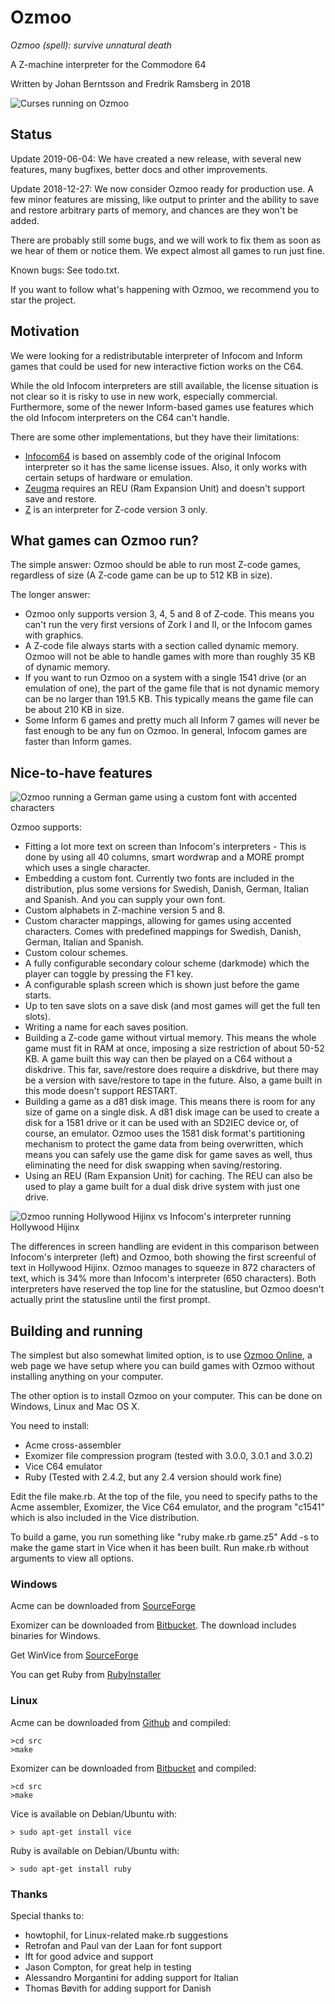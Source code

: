 # Ozmoo

*Ozmoo (spell): survive unnatural death*

A Z-machine interpreter for the Commodore 64 

Written by Johan Berntsson and Fredrik Ramsberg in 2018

![Curses running on Ozmoo](https://github.com/johanberntsson/ozmoo/blob/master/screenshots/minizork.png)


## Status

Update 2019-06-04: We have created a new release, with several new features, many bugfixes, better docs and other improvements.

Update 2018-12-27: We now consider Ozmoo ready for production use. A few minor features are missing, like output to printer and the ability to save and restore arbitrary parts of memory, and chances are they won't be added. 

There are probably still some bugs, and we will work to fix them as soon as we hear of them or notice them. We expect almost all games to run just fine.

Known bugs: See todo.txt.

If you want to follow what's happening with Ozmoo, we recommend you to star the project.

## Motivation

We were looking for a redistributable interpreter of Infocom and Inform games that could be used for new interactive fiction works on the C64.

While the old Infocom interpreters are still available, the license situation is not clear so it is risky to use in new work, especially commercial. Furthermore, some of the newer Inform-based games use features which the old Infocom interpreters on the C64 can't handle.

There are some other implementations, but they have their limitations:
* [Infocom64](https://github.com/christopherkobayashi/infocom64) is based on assembly code of the original Infocom interpreter so it has the same license issues. Also, it only works with certain setups of hardware or emulation.
* [Zeugma](https://www.linusakesson.net/software/zeugma/index.php) requires an REU (Ram Expansion Unit) and doesn't support save and restore.
* [Z](http://petsd.net/petfood.php?lang=en) is an interpreter for Z-code version 3 only.

## What games can Ozmoo run?

The simple answer: Ozmoo should be able to run most Z-code games, regardless of size (A Z-code game can be up to 512 KB in size).

The longer answer:
* Ozmoo only supports version 3, 4, 5 and 8 of Z-code. This means you can't run the very first versions of Zork I and II, or the Infocom games with graphics.
* A Z-code file always starts with a section called dynamic memory. Ozmoo will not be able to handle games with more than roughly 35 KB of dynamic memory.
* If you want to run Ozmoo on a system with a single 1541 drive (or an emulation of one), the part of the game file that is not dynamic memory can be no larger than 191.5 KB. This typically means the game file can be about 210 KB in size.
* Some Inform 6 games and pretty much all Inform 7 games will never be fast enough to be any fun on Ozmoo. In general, Infocom games are faster than Inform games.

## Nice-to-have features

![Ozmoo running a German game using a custom font with accented characters](https://github.com/johanberntsson/ozmoo/blob/master/screenshots/germangame.png)

Ozmoo supports:

* Fitting a lot more text on screen than Infocom's interpreters - This is done by using all 40 columns, smart wordwrap and a MORE prompt which uses a single character.
* Embedding a custom font. Currently two fonts are included in the distribution, plus some versions for Swedish, Danish, German, Italian and Spanish. And you can supply your own font.
* Custom alphabets in Z-machine version 5 and 8.
* Custom character mappings, allowing for games using accented characters. Comes with predefined mappings for Swedish, Danish, German, Italian and Spanish.
* Custom colour schemes.
* A fully configurable secondary colour scheme (darkmode) which the player can toggle by pressing the F1 key.
* A configurable splash screen which is shown just before the game starts.
* Up to ten save slots on a save disk (and most games will get the full ten slots).
* Writing a name for each saves position.
* Building a Z-code game without virtual memory. This means the whole game must fit in RAM at once, imposing a size restriction of about 50-52 KB. A game built this way can then be played on a C64 without a diskdrive. This far, save/restore does require a diskdrive, but there may be a version with save/restore to tape in the future. Also, a game built in this mode doesn't support RESTART.
* Building a game as a d81 disk image. This means there is room for any size of game on a single disk. A d81 disk image can be used to create a disk for a 1581 drive or it can be used with an SD2IEC device or, of course, an emulator. Ozmoo uses the 1581 disk format's partitioning mechanism to protect the game data from being overwritten, which means you can safely use the game disk for game saves as well, thus eliminating the need for disk swapping when saving/restoring.
* Using an REU (Ram Expansion Unit) for caching. The REU can also be used to play a game built for a dual disk drive system with just one drive.

![Ozmoo running Hollywood Hijinx vs Infocom's interpreter running Hollywood Hijinx](https://github.com/johanberntsson/ozmoo/blob/master/screenshots/hollywood.png)

The differences in screen handling are evident in this comparison between Infocom's interpreter (left) and Ozmoo, both showing the first screenful of text in Hollywood Hijinx. Ozmoo manages to squeeze in 872 characters of text, which is 34% more than Infocom's interpreter (650 characters). Both interpreters have reserved the top line for the statusline, but Ozmoo doesn't actually print the statusline until the first prompt.

## Building and running

The simplest but also somewhat limited option, is to use [Ozmoo Online](http://microheaven.com/ozmooonline/), a web page we have setup where you can build games with Ozmoo without installing anything on your computer.

The other option is to install Ozmoo on your computer. This can be done on Windows, Linux and Mac OS X.

You need to install:
* Acme cross-assembler
* Exomizer file compression program (tested with 3.0.0, 3.0.1 and 3.0.2)
* Vice C64 emulator
* Ruby (Tested with 2.4.2, but any 2.4 version should work fine)

Edit the file make.rb. At the top of the file, you need to specify paths to the Acme assembler, Exomizer, the Vice C64 emulator, and the program "c1541" which is also included in the Vice distribution.

To build a game, you run something like "ruby make.rb game.z5" Add -s to make the game start in Vice when it has been built. Run make.rb without arguments to view all options.

### Windows

Acme can be downloaded from [SourceForge](https://sourceforge.net/projects/acme-crossass/)

Exomizer can be downloaded from [Bitbucket](https://bitbucket.org/magli143/exomizer/wiki/browse/downloads). The download includes binaries for Windows.

Get WinVice from [SourceForge](http://vice-emu.sourceforge.net/windows.html)

You can get Ruby from [RubyInstaller](https://rubyinstaller.org/)

### Linux

Acme can be downloaded from [Github](https://github.com/meonwax/acme) and compiled:

    >cd src
    >make

Exomizer can be downloaded from [Bitbucket](https://bitbucket.org/magli143/exomizer/wiki/Home) and compiled:

    >cd src
    >make

Vice is available on Debian/Ubuntu with:

    > sudo apt-get install vice


Ruby is available on Debian/Ubuntu with:

    > sudo apt-get install ruby

### Thanks

Special thanks to:
* howtophil, for Linux-related make.rb suggestions
* Retrofan and Paul van der Laan for font support
* lft for good advice and support
* Jason Compton, for great help in testing
* Alessandro Morgantini for adding support for Italian
* Thomas Bøvith for adding support for Danish
